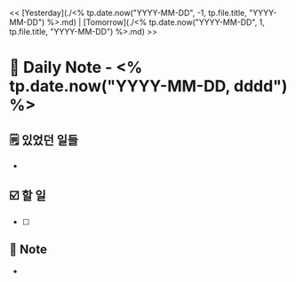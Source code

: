 << [Yesterday](./<% tp.date.now("YYYY-MM-DD", -1, tp.file.title, "YYYY-MM-DD") %>.md) | [Tomorrow](./<% tp.date.now("YYYY-MM-DD", 1, tp.file.title, "YYYY-MM-DD") %>.md) >>
# 📒 Daily Note - <% tp.date.now("YYYY-MM-DD, dddd") %>

## 🗒️ 있었던 일들

- 

## ☑️ 할 일

- [ ] 


## 📝 Note

- 
